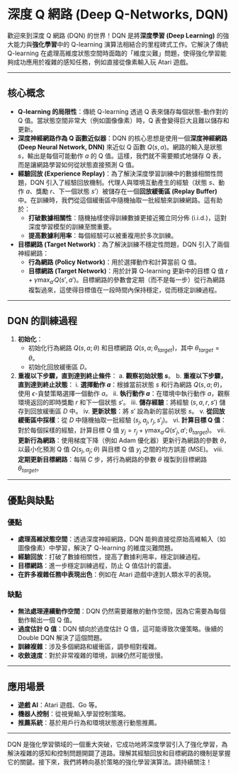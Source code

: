 # 深度 Q 網路 (Deep Q-Networks, DQN)

歡迎來到深度 Q 網路 (DQN) 的世界！DQN 是將**深度學習 (Deep Learning)** 的強大能力與**強化學習**中的 Q-learning 演算法相結合的里程碑式工作。它解決了傳統 Q-learning 在處理高維度狀態空間時面臨的「維度災難」問題，使得強化學習能夠成功應用於複雜的感知任務，例如直接從像素輸入玩 Atari 遊戲。

---

## 核心概念

*   **Q-learning 的局限性**：傳統 Q-learning 透過 Q 表來儲存每個狀態-動作對的 Q 值。當狀態空間非常大（例如圖像像素）時，Q 表會變得巨大且難以儲存和更新。
*   **深度神經網路作為 Q 函數近似器**：DQN 的核心思想是使用一個**深度神經網路 (Deep Neural Network, DNN)** 來近似 Q 函數 $Q(s, a)$。網路的輸入是狀態 $s$，輸出是每個可能動作 $a$ 的 Q 值。這樣，我們就不需要顯式地儲存 Q 表，而是讓網路學習如何從狀態直接預測 Q 值。
*   **經驗回放 (Experience Replay)**：為了解決深度學習訓練中的數據相關性問題，DQN 引入了經驗回放機制。代理人與環境互動產生的經驗（狀態 $s$、動作 $a$、獎勵 $r$、下一個狀態 $s'$）被儲存在一個**回放緩衝區 (Replay Buffer)** 中。在訓練時，我們從這個緩衝區中隨機抽取一批經驗來訓練網路。這有助於：
    *   **打破數據相關性**：隨機抽樣使得訓練數據更接近獨立同分佈 (i.i.d.)，這對深度學習模型的訓練至關重要。
    *   **提高數據利用率**：每個經驗可以被重複用於多次訓練。
*   **目標網路 (Target Network)**：為了解決訓練不穩定性問題，DQN 引入了兩個神經網路：
    *   **行為網路 (Policy Network)**：用於選擇動作和計算當前 Q 值。
    *   **目標網路 (Target Network)**：用於計算 Q-learning 更新中的目標 Q 值 $r + \gamma \max_{a'} Q(s', a')$。目標網路的參數會定期（而不是每一步）從行為網路複製過來，這使得目標值在一段時間內保持穩定，從而穩定訓練過程。

---

## DQN 的訓練過程

1.  **初始化**：
    *   初始化行為網路 $Q(s, a; \theta)$ 和目標網路 $Q(s, a; \theta_{target})$，其中 $\theta_{target} = \theta$。
    *   初始化回放緩衝區 $D$。
2.  **重複以下步驟，直到達到終止條件**：
    a.  **觀察初始狀態 $s$**。
    b.  **重複以下步驟，直到達到終止狀態**：
        i.   **選擇動作 $a$**：根據當前狀態 $s$ 和行為網路 $Q(s, a; \theta)$，使用 $\epsilon$-貪婪策略選擇一個動作 $a$。
        ii.  **執行動作 $a$**：在環境中執行動作 $a$，觀察環境返回的即時獎勵 $r$ 和下一個狀態 $s'$。
        iii. **儲存經驗**：將經驗 $(s, a, r, s')$ 儲存到回放緩衝區 $D$ 中。
        iv.  **更新狀態**：將 $s'$ 設為新的當前狀態 $s$。
        v.   **從回放緩衝區中採樣**：從 $D$ 中隨機抽取一批經驗 $(s_j, a_j, r_j, s'_j)$。
        vi.  **計算目標 Q 值**：對於每個採樣的經驗，計算目標 Q 值 $y_j = r_j + \gamma \max_{a'} Q(s'_j, a'; \theta_{target})$。
        vii. **更新行為網路**：使用梯度下降（例如 Adam 優化器）更新行為網路的參數 $\theta$，以最小化預測 Q 值 $Q(s_j, a_j; \theta)$ 與目標 Q 值 $y_j$ 之間的均方誤差 (MSE)。
        viii. **定期更新目標網路**：每隔 $C$ 步，將行為網路的參數 $\theta$ 複製到目標網路 $\theta_{target}$。

---

## 優點與缺點

### 優點

*   **處理高維狀態空間**：透過深度神經網路，DQN 能夠直接從原始高維輸入（如圖像像素）中學習，解決了 Q-learning 的維度災難問題。
*   **經驗回放**：打破了數據相關性，提高了數據利用率，穩定訓練過程。
*   **目標網路**：進一步穩定訓練過程，防止 Q 值估計的震盪。
*   **在許多複雜任務中表現出色**：例如在 Atari 遊戲中達到人類水平的表現。

### 缺點

*   **無法處理連續動作空間**：DQN 仍然需要離散的動作空間，因為它需要為每個動作輸出一個 Q 值。
*   **過度估計 Q 值**：DQN 傾向於過度估計 Q 值，這可能導致次優策略。後續的 Double DQN 解決了這個問題。
*   **訓練複雜**：涉及多個網路和緩衝區，調參相對複雜。
*   **收斂速度**：對於非常複雜的環境，訓練仍然可能很慢。

---

## 應用場景

*   **遊戲 AI**：Atari 遊戲、Go 等。
*   **機器人控制**：從視覺輸入學習控制策略。
*   **推薦系統**：基於用戶行為和環境狀態進行動態推薦。

---

DQN 是強化學習領域的一個重大突破，它成功地將深度學習引入了強化學習，為解決複雜的感知和控制問題開闢了道路。理解其經驗回放和目標網路的機制是掌握它的關鍵。接下來，我們將轉向基於策略的強化學習演算法。請持續關注！

